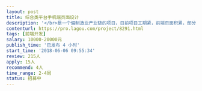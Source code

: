 ```yaml
---                
layout: post       
title: 综合类平台手机端页面设计           
description: '</br>是一个偏制造业产业链的项目，目前项目工期紧，前端页面积累，部分前端工作外包。</br>1. 有责任心，能熟练、高效使用vue；</br>2. 能高效、敏捷开发</br>'     
contenturl: https://pro.lagou.com/project/8291.html      
tags: [前端开发]            
salary: 10000-20000元          
publish_time: '已发布 4 小时'         
start_time: '2018-06-06 09:55:34'           
review: 215人                   
apply: 15人                   
recommend: 4人                   
time_range: 2-4周              
status: 招募中                  
---                 
```

